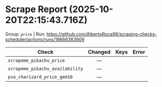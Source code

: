 # Scrape Report (2025-10-20T22:15:43.716Z)

Group: `price`  |  Run: https://github.com/AlbertoRoca96/scraping-checks-scheduler/actions/runs/18666383909

| Check | Changed | Keys | Error |
|---|:---:|:--|:--|
| `scrapeme_pikachu_price` | — |  |  |
| `scrapeme_pikachu_availability` | — |  |  |
| `psa_charizard_price_gem10` | — |  |  |

